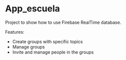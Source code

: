 # App_escuela

Project to show how to use Firebase RealTime database.

Features:
- Create groups with specific topics
- Manage groups
- Invite and manage people in the groups
